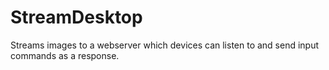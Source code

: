 # StreamDesktop
Streams images to a webserver which devices can listen to and send input commands as a response.
